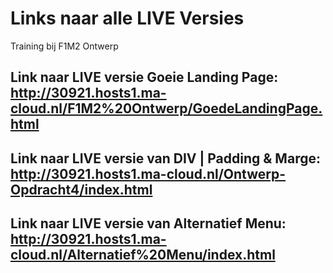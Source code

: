 # Links naar alle LIVE Versies
Training bij F1M2 Ontwerp

## Link naar LIVE versie Goeie Landing Page: http://30921.hosts1.ma-cloud.nl/F1M2%20Ontwerp/GoedeLandingPage.html
## Link naar LIVE versie van DIV | Padding & Marge: http://30921.hosts1.ma-cloud.nl/Ontwerp-Opdracht4/index.html
## Link naar LIVE versie van Alternatief Menu: http://30921.hosts1.ma-cloud.nl/Alternatief%20Menu/index.html
